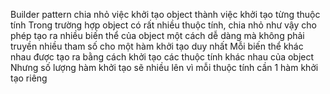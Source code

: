 Builder pattern chia nhỏ việc khởi tạo object thành việc khởi tạo từng thuộc tính
Trong trường hợp object có rất nhiều thuộc tính, chia nhỏ như vậy cho phép tạo ra nhiều biến thể của object một cách dễ dàng mà không phải truyền nhiều tham số cho một hàm khởi tạo duy nhất
Mỗi biến thể khác nhau được tạo ra bằng cách khởi tạo các thuộc tính khác nhau của object
Nhưng số lượng hàm khởi tạo sẽ nhiều lên vì mỗi thuộc tính cần 1 hàm khởi tạo riêng